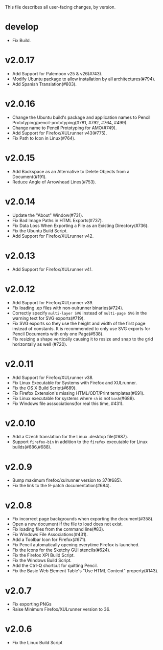 This file describes all user-facing changes, by version.

# develop

* Fix Build.

# v2.0.17

* Add Support for Palemoon v25 & v26(#743).
* Modify Ubuntu package to allow installation by all architectures(#794).
* Add Spanish Translation(#803).

# v2.0.16

* Change the Ubuntu build's package and application names to Pencil
  Prototyping/pencil-prototyping(#781, #792, #764, #499).
* Change name to Pencil Prototyping for AMO(#749).
* Add Support for Firefox/XULrunner v43(#775).
* Fix Path to Icon in Linux(#764).

# v2.0.15

* Add Backspace as an Alternative to Delete Objects from a Document(#191).
* Reduce Angle of Arrowhead Lines(#753).

# v2.0.14

* Update the "About" Window(#731).
* Fix Bad Image Paths in HTML Exports(#737).
* Fix Data Loss When Exporting a File as an Existing Directory(#736).
* Fix the Ubuntu Build Script.
* Add Support for Firefox/XULrunner v42.

# v2.0.13

* Add Support for Firefox/XULrunner v41.

# v2.0.12

* Add Support for Firefox/XULrunner v39.
* Fix loading .ep files with non-xulrunner binaries(#724).
* Correctly specify `multi-layer SVG` instead of `multi-page SVG` in the
  warning text for SVG exports(#719).
* Fix SVG exports so they use the height and width of the first page instead of
  constants. It is recommended to only use SVG exports for Pencil Documents
  with only one Page(#538).
* Fix resizing a shape vertically causing it to resize and snap to the grid
  horizontally as well (#720).

# v2.0.11

* Add Support for Firefox/XULrunner v38.
* Fix Linux Executable for Systems with Firefox and XULrunner.
* Fix the OS X Build Script(#689).
* Fix Firefox Extension's missing HTML/ODT/Print templates(#691).
* Fix Linux executable for systems where `sh` is not `bash`(#688).
* Fix Windows file asssociations(for real this time, #431).

# v2.0.10

* Add a Czech translation for the Linux .desktop file(#687).
* Support `firefox-bin` in addition to the `firefox` executable for Linux
  builds(#686,#688).

# v2.0.9

* Bump maximum firefox/xulrunner version to 37(#685).
* Fix the link to the 9-patch documentation(#684).

# v2.0.8

* Fix incorrect page backgrounds when exporting the document(#358).
* Open a new document if the file to load does not exist.
* Fix loading files from the command line(#83).
* Fix Windows File Associations(#431).
* Add a Toolbar Icon for Firefox(#671).
* Fix Pencil automatically opening everytime Firefox is launched.
* Fix the icons for the Sketchy GUI stencils(#624).
* Fix the Firefox XPI Build Script.
* Fix the Windows Build Script.
* Add the Ctrl-Q shortcut for quitting Pencil.
* Fix the Basic Web Element Table's "Use HTML Content" property(#143).


# v2.0.7

* Fix exporting PNGs
* Raise Minimum Firefox/XULrunner version to 36.


# v2.0.6

* Fix the Linux Build Script
